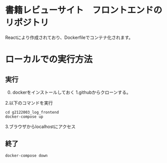 # 書籍レビューサイト　フロントエンドのリポジトリ

Reactにより作成されており、Dockerfileでコンテナ化されます。

# ローカルでの実行方法

## 実行

0. dockerをインストールしておく
1.githubからクローンする。

2.以下のコマンドを実行
```
cd g2122003_log_frontend 
docker-compose up
```

3.ブラウザからlocalhostにアクセス

## 終了
```
docker-compose down
```